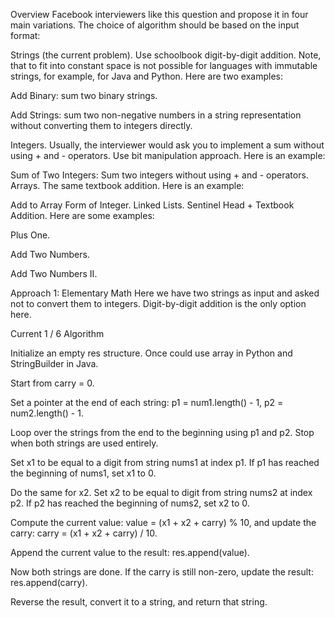 Overview
Facebook interviewers like this question and propose it in four main variations. The choice of algorithm should be based on the input format:

Strings (the current problem). Use schoolbook digit-by-digit addition. Note, that to fit into constant space is not possible for languages with immutable strings, for example, for Java and Python. Here are two examples:

Add Binary: sum two binary strings.

Add Strings: sum two non-negative numbers in a string representation without converting them to integers directly.

Integers. Usually, the interviewer would ask you to implement a sum without using + and - operators. Use bit manipulation approach. Here is an example:

Sum of Two Integers: Sum two integers without using + and - operators.
Arrays. The same textbook addition. Here is an example:

Add to Array Form of Integer.
Linked Lists. Sentinel Head + Textbook Addition. Here are some examples:

Plus One.

Add Two Numbers.

Add Two Numbers II.



Approach 1: Elementary Math
Here we have two strings as input and asked not to convert them to integers. Digit-by-digit addition is the only option here.

Current
1 / 6
Algorithm

Initialize an empty res structure. Once could use array in Python and StringBuilder in Java.

Start from carry = 0.

Set a pointer at the end of each string: p1 = num1.length() - 1, p2 = num2.length() - 1.

Loop over the strings from the end to the beginning using p1 and p2. Stop when both strings are used entirely.

Set x1 to be equal to a digit from string nums1 at index p1. If p1 has reached the beginning of nums1, set x1 to 0.

Do the same for x2. Set x2 to be equal to digit from string nums2 at index p2. If p2 has reached the beginning of nums2, set x2 to 0.

Compute the current value: value = (x1 + x2 + carry) % 10, and update the carry: carry = (x1 + x2 + carry) / 10.

Append the current value to the result: res.append(value).

Now both strings are done. If the carry is still non-zero, update the result: res.append(carry).

Reverse the result, convert it to a string, and return that string.

